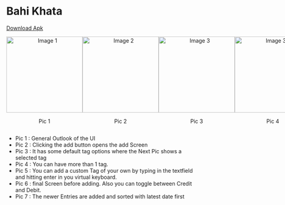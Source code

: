 # Bahi Khata
[Download Apk](https://github.com/vinayakgupta29/personal_finance_tracker/releases/download/alpha/bahi_kahta.apk)
<div style="display: flex; justify-content: space-between;">
   <div style="text-align: center;"> <img src="https://github.com/vinayakgupta29/personal_finance_tracker/blob/main/assets/Screenshot_2024-02-09-17-11-53-37_bda9946562fe04081165a9124e0fc1f4.jpg" alt="Image 1" width="200"><p>Pic 1</p></div>
   <div style="text-align: center;"> <img src="https://github.com/vinayakgupta29/personal_finance_tracker/blob/main/assets/Screenshot_2024-02-09-17-12-00-42_bda9946562fe04081165a9124e0fc1f4.jpg" alt="Image 2" width="200"><p>Pic 2</p></div>
<div style="text-align: center;">    <img src="https://github.com/vinayakgupta29/personal_finance_tracker/blob/main/assets/Screenshot_2024-02-09-17-12-43-34_bda9946562fe04081165a9124e0fc1f4.jpg" alt="Image 3" width="200"><p>Pic 3</p></div>
  <div style="text-align: center;">    <img src="https://github.com/vinayakgupta29/personal_finance_tracker/blob/main/assets/Screenshot_2024-02-09-17-12-50-50_bda9946562fe04081165a9124e0fc1f4.jpg" alt="Image 3" width="200"><p>Pic 4</p></div>
  <div style="text-align: center;">    <img src="https://github.com/vinayakgupta29/personal_finance_tracker/blob/main/assets/Screenshot_2024-02-09-17-13-07-78_bda9946562fe04081165a9124e0fc1f4.jpg" alt="Image 3" width="200"><p>Pic 5</p></div>
    <div style="text-align: center;">    <img src="https://github.com/vinayakgupta29/personal_finance_tracker/blob/main/assets/Screenshot_2024-02-09-17-13-10-54_bda9946562fe04081165a9124e0fc1f4.jpg" alt="Image 3" width="200"><p>Pic 6</p></div>
    <div style="text-align: center;"><img src="https://github.com/vinayakgupta29/personal_finance_tracker/blob/main/assets/Screenshot_2024-02-09-17-43-54-58_bda9946562fe04081165a9124e0fc1f4.jpg" width="200" ><p>Pic 7</p></div>
  
</div>


- Pic 1 : General Outlook of the UI
- Pic 2 : Clicking the add button opens the add Screen
- Pic 3 : It has some default tag options where the Next Pic shows a selected tag
- Pic 4 : You can have more than 1 tag.
- Pic 5 : You can add a custom Tag of your own by typing in the textfield and hitting enter in you virtual keyboard.
- Pic 6 : final Screen before adding. Also you can toggle between Credit and Debit.
- Pic 7 : The newer Entries are added and sorted with latest date first
